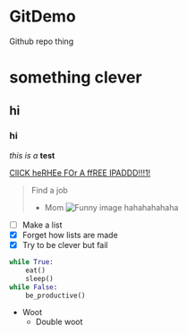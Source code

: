 # GitDemo
Github repo thing

# something clever
## hi
### hi

*this is a* **test**

[ClICK heRHEe FOr  A ffREE IPADDD!!!1!](https://yt3.ggpht.com/-9kn7t2RREyEuzMbmM7-sY4Vv8L0AoNBh5s4AenihnrXiX8m6xfpcFnGTnnqcPggIth0Idk_rGscKqc=s320-nd)

> Find a job
> - Mom
![Funny image hahahahahaha](https://www.colourbox.com/preview/18395012-find-a-job-written-on-red-keyboard-key.jpg)

- [ ] Make a list
- [X] Forget how lists are made
- [X] Try to be clever but fail

```python
while True:
	eat()
	sleep()
while False:
	be_productive()
```

* Woot
  * Double woot
